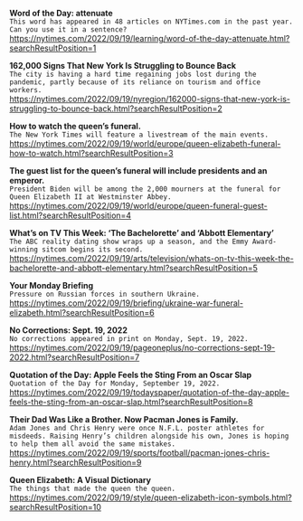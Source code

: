 **Word of the Day: attenuate**\
`This word has appeared in 48 articles on NYTimes.com in the past year. Can you use it in a sentence?`\
https://nytimes.com/2022/09/19/learning/word-of-the-day-attenuate.html?searchResultPosition=1

**162,000 Signs That New York Is Struggling to Bounce Back**\
`The city is having a hard time regaining jobs lost during the pandemic, partly because of its reliance on tourism and office workers.`\
https://nytimes.com/2022/09/19/nyregion/162000-signs-that-new-york-is-struggling-to-bounce-back.html?searchResultPosition=2

**How to watch the queen’s funeral.**\
`The New York Times will feature a livestream of the main events.`\
https://nytimes.com/2022/09/19/world/europe/queen-elizabeth-funeral-how-to-watch.html?searchResultPosition=3

**The guest list for the queen’s funeral will include presidents and an emperor.**\
`President Biden will be among the 2,000 mourners at the funeral for Queen Elizabeth II at Westminster Abbey.`\
https://nytimes.com/2022/09/19/world/europe/queen-funeral-guest-list.html?searchResultPosition=4

**What’s on TV This Week: ‘The Bachelorette’ and ‘Abbott Elementary’**\
`The ABC reality dating show wraps up a season, and the Emmy Award-winning sitcom begins its second.`\
https://nytimes.com/2022/09/19/arts/television/whats-on-tv-this-week-the-bachelorette-and-abbott-elementary.html?searchResultPosition=5

**Your Monday Briefing**\
`Pressure on Russian forces in southern Ukraine.`\
https://nytimes.com/2022/09/19/briefing/ukraine-war-funeral-elizabeth.html?searchResultPosition=6

**No Corrections: Sept. 19, 2022**\
`No corrections appeared in print on Monday, Sept. 19, 2022.`\
https://nytimes.com/2022/09/19/pageoneplus/no-corrections-sept-19-2022.html?searchResultPosition=7

**Quotation of the Day: Apple Feels the Sting From an Oscar Slap**\
`Quotation of the Day for Monday, September 19, 2022.`\
https://nytimes.com/2022/09/19/todayspaper/quotation-of-the-day-apple-feels-the-sting-from-an-oscar-slap.html?searchResultPosition=8

**Their Dad Was Like a Brother. Now Pacman Jones is Family.**\
`Adam Jones and Chris Henry were once N.F.L. poster athletes for misdeeds. Raising Henry’s children alongside his own, Jones is hoping to help them all avoid the same mistakes.`\
https://nytimes.com/2022/09/19/sports/football/pacman-jones-chris-henry.html?searchResultPosition=9

**Queen Elizabeth: A Visual Dictionary**\
`The things that made the queen the queen.`\
https://nytimes.com/2022/09/19/style/queen-elizabeth-icon-symbols.html?searchResultPosition=10


